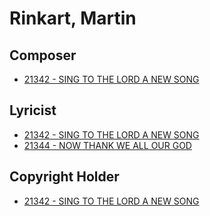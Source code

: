 # Rinkart, Martin

## Composer

- [21342 - SING TO THE LORD A NEW SONG](/hymns/21342.md)

## Lyricist

- [21342 - SING TO THE LORD A NEW SONG](/hymns/21342.md)
- [21344 - NOW THANK WE ALL OUR GOD](/hymns/21344.md)

## Copyright Holder

- [21342 - SING TO THE LORD A NEW SONG](/hymns/21342.md)

